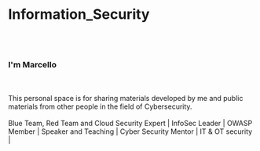 # Information_Security
<br>
</br>

### I'm Marcello
<br>
</br>
This personal space is for sharing materials developed by me and public materials from other people in the field of Cybersecurity.
<br>
</br>
Blue Team, Red Team and Cloud Security Expert | InfoSec Leader | OWASP Member | Speaker and Teaching | Cyber Security Mentor | IT & OT security |

